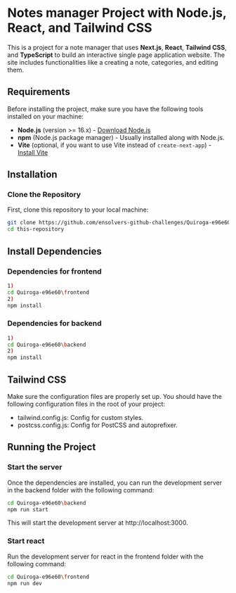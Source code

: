 # Notes manager Project with Node.js, React, and Tailwind CSS

This is a project for a note manager that uses **Next.js**, **React**, **Tailwind CSS**, and **TypeScript** to build an interactive single page application website. The site includes functionalities like a creating a note, categories, and editing them.

## Requirements

Before installing the project, make sure you have the following tools installed on your machine:

- **Node.js** (version >= 16.x) - [Download Node.js](https://nodejs.org/)
- **npm** (Node.js package manager) - Usually installed along with Node.js.
- **Vite** (optional, if you want to use Vite instead of `create-next-app`) - [Install Vite](https://vitejs.dev/)

## Installation

### Clone the Repository

First, clone this repository to your local machine:

```bash
git clone https://github.com/ensolvers-github-challenges/Quiroga-e96e60.git
cd this-repository
```
## Install Dependencies

### Dependencies for frontend
```bash
1)
cd Quiroga-e96e60\frontend
2)
npm install
```

### Dependencies for backend
```bash
1)
cd Quiroga-e96e60\backend
2)
npm install
```

## Tailwind CSS

Make sure the configuration files are properly set up. You should have the following configuration files in the root of your project:

- tailwind.config.js: Config for custom styles.
- postcss.config.js: Config for PostCSS and autoprefixer.

## Running the Project

### Start the server
Once the dependencies are installed, you can run the development server in the backend folder with the following command:
```bash
cd Quiroga-e96e60\backend
npm run start
```
This will start the development server at http://localhost:3000.

### Start react
Run the development server for react in the frontend folder with the following command:
```bash
cd Quiroga-e96e60\frontend
npm run dev
```



